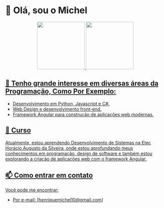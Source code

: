 

# 👋 Olá, sou o Michel

<div align="center">
  <a href="https://github.com/Michelrodrigues11">
 <img height="150em" src="https://github-readme-stats.vercel.app/api?username=Michelrodrigues11&show_icons=true&theme=dark&include_all_commits=true&count_private=true" />
  <img height="150em" src="https://github-readme-stats.vercel.app/api/top-langs/?username=Michelrodrigues11&layout=compact&langs_count=7&theme=gotham" />
  <br>
</div>


  
## 👀 Tenho grande interesse em diversas áreas da Programação, Como Por Exemplo:

- Desenvolvimento em Python, Javascript e C#.
- Web Design e desenvolvimento front-end.
- Framework Angular para construção de aplicações web modernas.

## 🌱 Curso
Atualmente, estou aprendendo Desenvolvimento de Sistemas na Etec Horácio Augusto da Silveira, onde estou aprofundando meus conhecimentos em programação, design de software e também estou explorando a criação de aplicações web com o framework Angular.

## 📫 Como entrar em contato

Você pode me encontrar:

- Por e-mail: [henriquemichel10@gmail.com]
